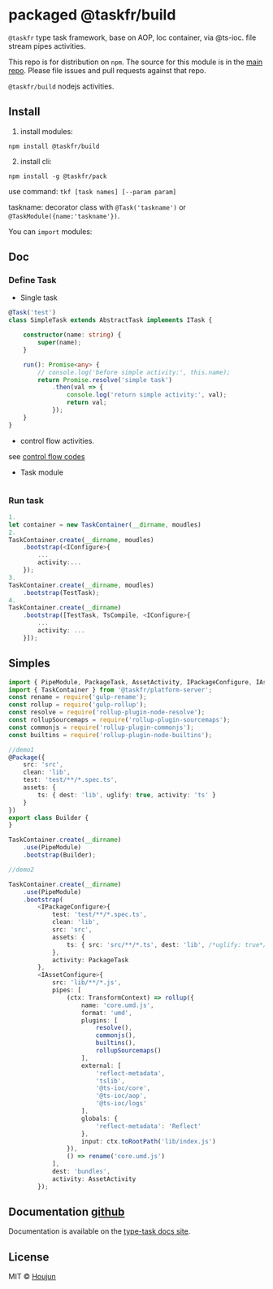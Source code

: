 # packaged @taskfr/build
`@taskfr` type task framework, base on AOP, Ioc container, via @ts-ioc. file stream pipes activities.

This repo is for distribution on `npm`. The source for this module is in the
[main repo](https://github.com/zhouhoujun/type-task).
Please file issues and pull requests against that repo.

`@taskfr/build` nodejs activities.


## Install

1. install modules:

```shell
npm install @taskfr/build
```

2. install cli:

```shell
npm install -g @taskfr/pack
```

use command: `tkf [task names] [--param param]`

taskname: decorator class with `@Task('taskname')` or `@TaskModule({name:'taskname'})`.


You can `import` modules:


## Doc

### Define Task

* Single task

```ts
@Task('test')
class SimpleTask extends AbstractTask implements ITask {

    constructor(name: string) {
        super(name);
    }

    run(): Promise<any> {
        // console.log('before simple activity:', this.name);
        return Promise.resolve('simple task')
            .then(val => {
                console.log('return simple activity:', val);
                return val;
            });
    }
}

```

* control flow activities.

see [control flow codes](https://github.com/zhouhoujun/type-task/tree/master/packages/core/src/activities)


* Task module

```ts


```

### Run task

```ts
1.
let container = new TaskContainer(__dirname, moudles)
2.
TaskContainer.create(__dirname, moudles)
    .bootstrap(<IConfigure>{
        ...
        activity:...
    });
3.
TaskContainer.create(__dirname, moudles)
    .bootstrap(TestTask);
4.
TaskContainer.create(__dirname)
    .bootstrap([TestTask, TsCompile, <IConfigure>{
        ...
        activity: ...
    }]);

```

## Simples

```ts
import { PipeModule, PackageTask, AssetActivity, IPackageConfigure, IAssetConfigure } from '@taskfr/build';
import { TaskContainer } from '@taskfr/platform-server';
const rename = require('gulp-rename');
const rollup = require('gulp-rollup');
const resolve = require('rollup-plugin-node-resolve');
const rollupSourcemaps = require('rollup-plugin-sourcemaps');
const commonjs = require('rollup-plugin-commonjs');
const builtins = require('rollup-plugin-node-builtins');

//demo1
@Package({
    src: 'src',
    clean: 'lib',
    test: 'test/**/*.spec.ts',
    assets: {
        ts: { dest: 'lib', uglify: true, activity: 'ts' }
    }
})
export class Builder {
}

TaskContainer.create(__dirname)
    .use(PipeModule)
    .bootstrap(Builder);

//demo2

TaskContainer.create(__dirname)
    .use(PipeModule)
    .bootstrap(
        <IPackageConfigure>{
            test: 'test/**/*.spec.ts',
            clean: 'lib',
            src: 'src',
            assets: {
                ts: { src: 'src/**/*.ts', dest: 'lib', /*uglify: true*/ }
            },
            activity: PackageTask
        },
        <IAssetConfigure>{
            src: 'lib/**/*.js',
            pipes: [
                (ctx: TransformContext) => rollup({
                    name: 'core.umd.js',
                    format: 'umd',
                    plugins: [
                        resolve(),
                        commonjs(),
                        builtins(),
                        rollupSourcemaps()
                    ],
                    external: [
                        'reflect-metadata',
                        'tslib',
                        '@ts-ioc/core',
                        '@ts-ioc/aop',
                        '@ts-ioc/logs'
                    ],
                    globals: {
                        'reflect-metadata': 'Reflect'
                    },
                    input: ctx.toRootPath('lib/index.js')
                }),
                () => rename('core.umd.js')
            ],
            dest: 'bundles',
            activity: AssetActivity
        });

```

## Documentation [github](https://github.com/zhouhoujun/type-task.git)

Documentation is available on the
[type-task docs site](https://github.com/zhouhoujun/type-task).

## License

MIT © [Houjun](https://github.com/zhouhoujun/)